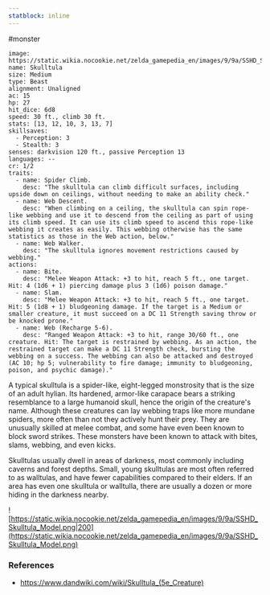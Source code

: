 ```yaml
---
statblock: inline
---
```

 #monster 

```statblock
image: https://static.wikia.nocookie.net/zelda_gamepedia_en/images/9/9a/SSHD_Skulltula_Model.png
name: Skulltula
size: Medium
type: Beast
alignment: Unaligned
ac: 15
hp: 27
hit_dice: 6d8
speed: 30 ft., climb 30 ft.
stats: [13, 12, 10, 3, 13, 7]
skillsaves:
  - Perception: 3
  - Stealth: 3
senses: darkvision 120 ft., passive Perception 13
languages: --
cr: 1/2
traits:
  - name: Spider Climb.
    desc: "The skulltula can climb difficult surfaces, including upside down on ceilings, without needing to make an ability check."
  - name: Web Descent.
    desc: "When climbing on a ceiling, the skulltula can spin rope-like webbing and use it to descend from the ceiling as part of using its climb speed. It can use its climb speed to ascend this rope-like webbing it creates as easily. This webbing otherwise has the same statistics as those in the Web action, below."
  - name: Web Walker.
    desc: "The skulltula ignores movement restrictions caused by webbing."
actions:
  - name: Bite.
    desc: "Melee Weapon Attack: +3 to hit, reach 5 ft., one target. Hit: 4 (1d6 + 1) piercing damage plus 3 (1d6) poison damage."
  - name: Slam.
    desc: "Melee Weapon Attack: +3 to hit, reach 5 ft., one target. Hit: 5 (1d8 + 1) bludgeoning damage. If the target is a Medium or smaller creature, it must succeed on a DC 11 Strength saving throw or be knocked prone."
  - name: Web (Recharge 5-6).
    desc: "Ranged Weapon Attack: +3 to hit, range 30/60 ft., one creature. Hit: The target is restrained by webbing. As an action, the restrained target can make a DC 11 Strength check, bursting the webbing on a success. The webbing can also be attacked and destroyed (AC 10; hp 5; vulnerability to fire damage; immunity to bludgeoning, poison, and psychic damage)."
```

A typical skulltula is a spider-like, eight-legged monstrosity that is the size of an adult hylian. Its hardened, armor-like carapace bears a striking resemblance to a large humanoid skull, hence the origin of the creature's name. Although these creatures can lay webbing traps like more mundane spiders, more often than not they actively hunt their prey. They are unusually skilled at melee combat, and some have even been known to block sword strikes. These monsters have been known to attack with bites, slams, webbing, and even kicks.

Skulltulas usually dwell in areas of darkness, most commonly including caverns and forest depths. Small, young skulltulas are most often referred to as walltulas, and have fewer capabilities compared to their elders. If an area has even one skulltula or walltulla, there are usually a dozen or more hiding in the darkness nearby.

![https://static.wikia.nocookie.net/zelda_gamepedia_en/images/9/9a/SSHD_Skulltula_Model.png|200](https://static.wikia.nocookie.net/zelda_gamepedia_en/images/9/9a/SSHD_Skulltula_Model.png)

### References

* https://www.dandwiki.com/wiki/Skulltula_(5e_Creature)
